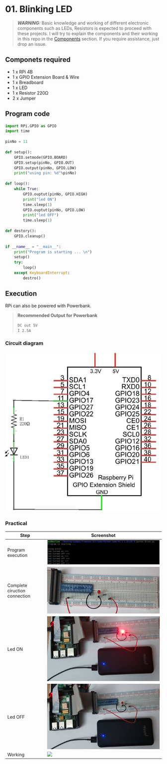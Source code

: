 # 01. Blinking LED

> **_WARNING:_** Basic knowledge and working of different electronic components such as LEDs, Resistors is expected to proceed with these projects. I will try to explain the components and their working in this repo in the [Components](../00_Components/README.md) section. If you require assistance, just drop an issue.

## Componets required

- 1 x RPi 4B
- 1 x GPIO Extension Board & Wire
- 1 x Breadboard
- 1 x LED
- 1 x Resistor 220Ω
- 2 x Jumper

## Program code

```python
import RPi.GPIO as GPIO
import time

pinNo = 11

def setup():
    GPIO.setmode(GPIO.BOARD)
    GPIO.setup(pinNo, GPIO.OUT)
    GPIO.output(pinNo, GPIO.LOW)
    print("using pin: %d"%pinNo)

def loop():
    while True:
        GPIO.ouptut(pinNo, GPIO.HIGH)
        print("led ON")
        time.sleep(1)
        GPIO.ouptut(pinNo, GPIO.LOW)
        print("led OFF")
        time.sleep(1)

def destory():
    GPIO.cleanup()

if __name__ = "__main__":
    print("Program is starting ... \n")
    setup()
    try:
        loop()
    except KeyboardInterrupt:
        destro()

```

## Execution

RPi can also be powered with Powerbank.

> **Recommended Output for Powerbank**
>
> `DC out 5V` <br> 
> `I 2.5A`

### Circuit diagram

![](./img/01_circuit_diagram.png)

### Practical

| Step                          | Screenshot                           |
| ----------------------------- | ------------------------------------ |
| Program execution             | ![](./img/05_code_exec.png)          |
| Complete ciruction connection | ![](./img/02_circuit_connection.jpg) |
| Led ON                        | ![](./img/03_led_on.jpg)             |
| Led OFF                       | ![](./img/04_led_off.jpg)            |
| Working                       | ![](./img/06_working.gif)            |